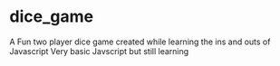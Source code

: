# dice_game

A Fun two player dice game created while learning the ins and outs of Javascript
Very basic Javscript but still learning 
